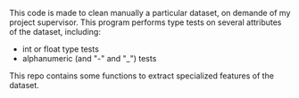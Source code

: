 This code is made to clean manually a particular dataset, on demande of my project supervisor.
This program performs type tests on several attributes of the dataset, including:
- int or float type tests
- alphanumeric (and "-" and "_") tests

This repo contains some functions to extract specialized features of the dataset.
